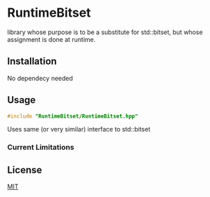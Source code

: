 # RuntimeBitset

library whose purpose is to be a substitute for std::bitset, but whose assignment is done at runtime.

## Installation

No dependecy needed

## Usage

```cpp
#include "RuntimeBitset/RuntimeBitset.hpp"
```

Uses same (or very similar) interface to std::bitset

### Current Limitations

## License

[MIT](https://choosealicense.com/licenses/mit/)